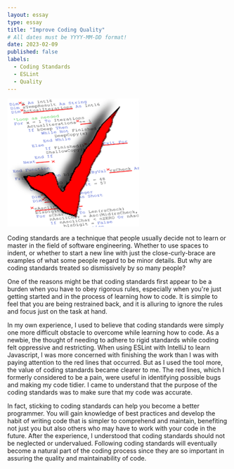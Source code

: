 ```yaml
---
layout: essay
type: essay
title: "Improve Coding Quality"
# All dates must be YYYY-MM-DD format!
date: 2023-02-09
published: false
labels:
  - Coding Standards
  - ESLint 
  - Quality
---
```


<img width="300px" class="center" src="../img/coding-standards.png"> 
 
Coding standards are a technique that people usually decide not to learn or master in the field of software engineering. Whether to use spaces to indent, or whether to start a new line with just the close-curly-brace are examples of what some people regard to be minor details. But why are coding standards treated so dismissively by so many people?

One of the reasons might be that coding standards first appear to be a burden when you have to obey rigorous rules, especially when you're just getting started and in the process of learning how to code. It is simple to feel that you are being restrained back, and it is alluring to ignore the rules and focus just on the task at hand. 

In my own experience, I used to believe that coding standards were simply one more difficult obstacle to overcome while learning how to code. As a newbie, the thought of needing to adhere to rigid standards while coding felt oppressive and restricting. When using ESLint with IntelliJ to learn Javascript, I was more concerned with finishing the work than I was with paying attention to the red lines that occurred. But as I used the tool more, the value of coding standards became clearer to me. The red lines, which I formerly considered to be a pain, were useful in identifying possible bugs and making my code tidier. I came to understand that the purpose of the coding standards was to make sure that my code was accurate.

In fact, sticking to coding standards can help you become a better programmer. You will gain knowledge of best practices and develop the habit of writing code that is simpler to comprehend and maintain, benefiting not just you but also others who may have to work with your code in the future. After the experience, I understood that coding standards should not be neglected or undervalued. Following coding standards will eventually become a natural part of the coding process since they are so important in assuring the quality and maintainability of code.

